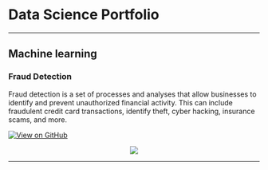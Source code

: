 # Data Science Portfolio
---
## Machine learning

### Fraud Detection

Fraud detection is a set of processes and analyses that allow businesses to identify and prevent unauthorized financial activity. This can include fraudulent credit card transactions, identify theft, cyber hacking, insurance scams, and more.

[![View on GitHub](https://img.shields.io/badge/GitHub-View_on_GitHub-blue?logo=GitHub)](https://github.com/Biyani404198/assets/img/frauddetection)

<center><img src="https://github.com/Biyani404198/assets/img/frauddetection.png"/></center>



---



